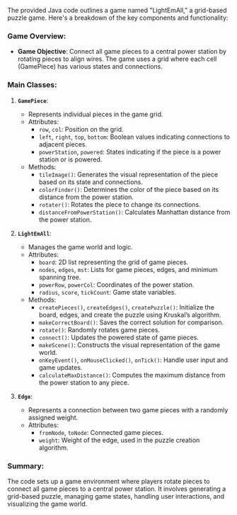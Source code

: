 The provided Java code outlines a game named "LightEmAll," a grid-based puzzle game. Here's a breakdown of the key components and functionality:

### Game Overview:
- **Game Objective**: Connect all game pieces to a central power station by rotating pieces to align wires. The game uses a grid where each cell (GamePiece) has various states and connections.
  
### Main Classes:

1. **`GamePiece`**:
   - Represents individual pieces in the game grid.
   - Attributes:
     - `row`, `col`: Position on the grid.
     - `left`, `right`, `top`, `bottom`: Boolean values indicating connections to adjacent pieces.
     - `powerStation`, `powered`: States indicating if the piece is a power station or is powered.
   - Methods:
     - `tileImage()`: Generates the visual representation of the piece based on its state and connections.
     - `colorFinder()`: Determines the color of the piece based on its distance from the power station.
     - `rotater()`: Rotates the piece to change its connections.
     - `distanceFromPowerStation()`: Calculates Manhattan distance from the power station.

2. **`LightEmAll`**:
   - Manages the game world and logic.
   - Attributes:
     - `board`: 2D list representing the grid of game pieces.
     - `nodes`, `edges`, `mst`: Lists for game pieces, edges, and minimum spanning tree.
     - `powerRow`, `powerCol`: Coordinates of the power station.
     - `radius`, `score`, `tickCount`: Game state variables.
   - Methods:
     - `createPieces()`, `createEdges()`, `createPuzzle()`: Initialize the board, edges, and create the puzzle using Kruskal’s algorithm.
     - `makeCorrectBoard()`: Saves the correct solution for comparison.
     - `rotate()`: Randomly rotates game pieces.
     - `connect()`: Updates the powered state of game pieces.
     - `makeScene()`: Constructs the visual representation of the game world.
     - `onKeyEvent()`, `onMouseClicked()`, `onTick()`: Handle user input and game updates.
     - `calculateMaxDistance()`: Computes the maximum distance from the power station to any piece.

3. **`Edge`**:
   - Represents a connection between two game pieces with a randomly assigned weight.
   - Attributes:
     - `fromNode`, `toNode`: Connected game pieces.
     - `weight`: Weight of the edge, used in the puzzle creation algorithm.

### Summary:
The code sets up a game environment where players rotate pieces to connect all game pieces to a central power station. It involves generating a grid-based puzzle, managing game states, handling user interactions, and visualizing the game world.
